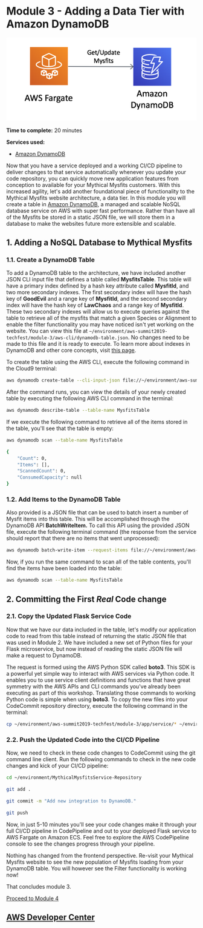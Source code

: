 # Module 3 - Adding a Data Tier with Amazon DynamoDB

![Architecture](/images/module-3/architecture-module-3.png)

**Time to complete:** 20 minutes

**Services used:**

* [Amazon DynamoDB](https://aws.amazon.com/dynamodb/)

Now that you have a service deployed and a working CI/CD pipeline to deliver changes to that service automatically whenever you update your code repository, you can quickly move new application features from conception to available for your Mythical Mysfits customers.  With this increased agility, let's add another foundational piece of functionality to the Mythical Mysfits website architecture, a data tier.  In this module you will create a table in [Amazon DynamoDB](https://aws.amazon.com/dynamodb/), a managed and scalable NoSQL database service on AWS with super fast performance.  Rather than have all of the Mysfits be stored in a static JSON file, we will store them in a database to make the websites future more extensible and scalable.

## 1. Adding a NoSQL Database to Mythical Mysfits

### 1.1. Create a DynamoDB Table

To add a DynamoDB table to the architecture, we have included another JSON CLI input file that defines a table called **MysfitsTable**. This table will have a primary index defined by a hash key attribute called **MysfitId**, and two more secondary indexes.  The first secondary index will have the hash key of **GoodEvil** and a range key of **MysfitId**, and the second secondary index will have the hash key of **LawChaos** and a range key of **MysfitId**.  These two secondary indexes will allow us to execute queries against the table to retrieve all of the mysfits that match a given Species or Alignment to enable the filter functionality you may have noticed isn't yet working on the website.  You can view this file at `~/environment/aws-summit2019-techfest/module-3/aws-cli/dynamodb-table.json`. No changes need to be made to this file and it is ready to execute.  To learn more about indexes in DynamoDB and other core concepts, visit [this page](https://docs.aws.amazon.com/amazondynamodb/latest/developerguide/HowItWorks.CoreComponents.html).

To create the table using the AWS CLI, execute the following command in the Cloud9 terminal:

```bash
aws dynamodb create-table --cli-input-json file://~/environment/aws-summit2019-techfest/module-3/aws-cli/dynamodb-table.json
```

After the command runs, you can view the details of your newly created table by executing the following AWS CLI command in the terminal:

```bash
aws dynamodb describe-table --table-name MysfitsTable
```

If we execute the following command to retrieve all of the items stored in the table, you'll see that the table is empty:

```bash
aws dynamodb scan --table-name MysfitsTable
```

```bash
{
    "Count": 0,
    "Items": [],
    "ScannedCount": 0,
    "ConsumedCapacity": null
}
```

### 1.2. Add Items to the DynamoDB Table

Also provided is a JSON file that can be used to batch insert a number of Mysfit items into this table.  This will be accomplished through the DynamoDB API **BatchWriteItem.** To call this API using the provided JSON file, execute the following terminal command (the response from the service should report that there are no items that went unprocessed):

```bash
aws dynamodb batch-write-item --request-items file://~/environment/aws-summit2019-techfest/module-3/aws-cli/populate-dynamodb.json
```

Now, if you run the same command to scan all of the table contents, you'll find the items have been loaded into the table:

```bash
aws dynamodb scan --table-name MysfitsTable
```

## 2. Committing the First *Real* Code change

### 2.1. Copy the Updated Flask Service Code

Now that we have our data included in the table, let's modify our application code to read from this table instead of returning the static JSON file that was used in Module 2.  We have included a new set of Python files for your Flask microservice, but now instead of reading the static JSON file will make a request to DynamoDB.

The request is formed using the AWS Python SDK called **boto3**. This SDK is a powerful yet simple way to interact with AWS services via Python code. It enables you to use service client definitions and functions that have great symmetry with the AWS APIs and CLI commands you've already been executing as part of this workshop.  Translating those commands to working Python code is simple when using **boto3**.  To copy the new files into your CodeCommit repository directory, execute the following command in the terminal:

```bash
cp ~/environment/aws-summit2019-techfest/module-3/app/service/* ~/environment/MythicalMysfitsService-Repository/service/
```

### 2.2. Push the Updated Code into the CI/CD Pipeline

Now, we need to check in these code changes to CodeCommit using the git command line client.  Run the following commands to check in the new code changes and kick of your CI/CD pipeline:

```bash
cd ~/environment/MythicalMysfitsService-Repository
```

```bash
git add .
```

```bash
git commit -m "Add new integration to DynamoDB."
```

```bash
git push
```

Now, in just 5-10 minutes you'll see your code changes make it through your full CI/CD pipeline in CodePipeline and out to your deployed Flask service to AWS Fargate on Amazon ECS.  Feel free to explore the AWS CodePipeline console to see the changes progress through your pipeline.

Nothing has changed from the frontend perspective. Re-visit your Mythical Mysfits website to see the new population of Mysfits loading from your DynamoDB table. You will however see the Filter functionality is working now!

That concludes module 3.

[Proceed to Module 4](/module-4)

## [AWS Developer Center](https://developer.aws)
